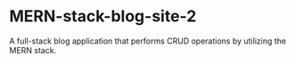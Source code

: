 # MERN-stack-blog-site-2
 A full-stack blog application that performs CRUD operations by utilizing the MERN stack.
